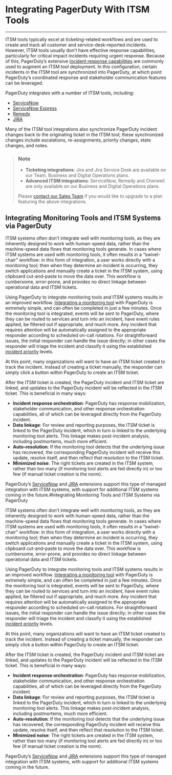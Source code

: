 # Integrating PagerDuty With ITSM Tools

---
ITSM tools typically excel at ticketing-related workflows and are used to create and track all customer and service-desk-reported incidents. However, ITSM tools usually don’t have effective response capabilities, particularly for critical impact incidents requiring urgent response. Because of this, PagerDuty’s extensive [incident response capabilities](https://support.pagerduty.com/docs/pagerduty-modern-incident-response) are commonly used to augment an ITSM tool deployment. In this configuration, certain incidents in the ITSM tool are synchronized into PagerDuty, at which point PagerDuty’s coordinated response and stakeholder communication features can be leveraged.

PagerDuty integrates with a number of ITSM tools, including:
  * [ServiceNow](https://support.pagerduty.com/docs/servicenow-integration-guide)
  * [ServiceNow Express](https://www.pagerduty.com/docs/guides/servicenow-express-integration-guide/)
  * [Remedy](https://www.pagerduty.com/docs/guides/bmc-service-desk-integration-guide/)
  * [JIRA](https://support.pagerduty.com/docs/jira-cloud)

Many of the ITSM tool integrations also synchronize PagerDuty incident changes back to the originating ticket in the ITSM tool; these synchronized changes include escalations, re-assignments, priority changes, state changes, and notes.

<!-- theme: info -->

> ### Note
>
> * **Ticketing integrations**: Jira and Jira Service Desk are available on our Team, Business and Digital Operations plans.
>* **Advanced ITSM integrations**: ServiceNow, Remedy and Cherwell are only available on our Business and Digital Operations plans.
>
>Please [contact our Sales Team](https://www.pagerduty.com/contact-sales/) if you would like to upgrade to a plan featuring the above integrations.

## Integrating Monitoring Tools and ITSM Systems via PagerDuty

ITSM systems often don’t integrate well with monitoring tools, as they are inherently designed to work with human-speed data, rather than the machine-speed data flows that monitoring tools generate. In cases where ITSM systems are used with monitoring tools, it often results in a “swivel-chair” workflow: in this form of integration, a user works directly with a monitoring tool; then when they determine an incident is occurring, they switch applications and manually create a ticket in the ITSM system, using clipboard cut-and-paste to move the data over. This workflow is cumbersome, error-prone, and provides no direct linkage between operational data and ITSM tickets.

Using PagerDuty to integrate monitoring tools and ITSM systems results in an improved workflow. [Integrating a monitoring tool](https://support.pagerduty.com/docs/services-and-integrations#section-add-integrations-to-an-existing-service) with PagerDuty is extremely simple, and can often be completed in just a few minutes. Once the monitoring tool is integrated, events will be sent to PagerDuty, where they can be routed to services and turn into an incident, have event rules applied, be filtered out if appropriate, and much more. Any incident that requires attention will be automatically assigned to the appropriate responder according to scheduled on-call rotations. For straightforward issues, the initial responder can handle the issue directly; in other cases the responder will triage the incident and classify it using the established [incident priority](https://support.pagerduty.com/docs/incident-priority) levels.

At this point, many organizations will want to have an ITSM ticket created to track the incident. Instead of creating a ticket manually, the responder can simply click a button within PagerDuty to create an ITSM ticket.

After the ITSM ticket is created, the PagerDuty incident and ITSM ticket are linked, and updates to the PagerDuty incident will be reflected in the ITSM ticket. This is beneficial in many ways:
  * **Incident response orchestration**: PagerDuty has response mobilization, stakeholder communication, and other response orchestration capabilities, all of which can be leveraged directly from the PagerDuty incident.
  * **Data linkage**: For review and reporting purposes, the ITSM ticket is linked to the PagerDuty incident, which in turn is linked to the underlying monitoring tool alerts. This linkage makes post-incident analysis, including postmortems, much more efficient.
  * **Auto-resolution**: If the monitoring tool detects that the underlying issue has recovered, the corresponding PagerDuty incident will receive this update, resolve itself, and then reflect that resolution to the ITSM ticket.
  * **Minimized noise**: The right tickets are created in the ITSM system, rather than too many (if monitoring tool alerts are fed directly in) or too few (if manual ticket creation is the norm).

PagerDuty’s [ServiceNow](https://www.pagerduty.com/docs/guides/servicenow-integration-guide/) and [JIRA](https://support.pagerduty.com/docs/jira-cloud) extensions support this type of managed integration with ITSM systems, with support for additional ITSM systems coming in the future.#Integrating Monitoring Tools and ITSM Systems via PagerDuty

ITSM systems often don’t integrate well with monitoring tools, as they are inherently designed to work with human-speed data, rather than the machine-speed data flows that monitoring tools generate. In cases where ITSM systems are used with monitoring tools, it often results in a “swivel-chair” workflow: in this form of integration, a user works directly with a monitoring tool; then when they determine an incident is occurring, they switch applications and manually create a ticket in the ITSM system, using clipboard cut-and-paste to move the data over. This workflow is cumbersome, error-prone, and provides no direct linkage between operational data and ITSM tickets.

Using PagerDuty to integrate monitoring tools and ITSM systems results in an improved workflow. [Integrating a monitoring tool](https://support.pagerduty.com/docs/services-and-integrations#section-add-integrations-to-an-existing-service) with PagerDuty is extremely simple, and can often be completed in just a few minutes. Once the monitoring tool is integrated, events will be sent to PagerDuty, where they can be routed to services and turn into an incident, have event rules applied, be filtered out if appropriate, and much more. Any incident that requires attention will be automatically assigned to the appropriate responder according to scheduled on-call rotations. For straightforward issues, the initial responder can handle the issue directly; in other cases the responder will triage the incident and classify it using the established [incident priority](https://support.pagerduty.com/docs/incident-priority) levels.

At this point, many organizations will want to have an ITSM ticket created to track the incident. Instead of creating a ticket manually, the responder can simply click a button within PagerDuty to create an ITSM ticket.

After the ITSM ticket is created, the PagerDuty incident and ITSM ticket are linked, and updates to the PagerDuty incident will be reflected in the ITSM ticket. This is beneficial in many ways:
  * **Incident response orchestration**: PagerDuty has response mobilization, stakeholder communication, and other response orchestration capabilities, all of which can be leveraged directly from the PagerDuty incident.
  * **Data linkage**: For review and reporting purposes, the ITSM ticket is linked to the PagerDuty incident, which in turn is linked to the underlying monitoring tool alerts. This linkage makes post-incident analysis, including postmortems, much more efficient.
  * **Auto-resolution**: If the monitoring tool detects that the underlying issue has recovered, the corresponding PagerDuty incident will receive this update, resolve itself, and then reflect that resolution to the ITSM ticket.
  * **Minimized noise**: The right tickets are created in the ITSM system, rather than too many (if monitoring tool alerts are fed directly in) or too few (if manual ticket creation is the norm).

PagerDuty’s [ServiceNow](https://www.pagerduty.com/docs/guides/servicenow-integration-guide/) and [JIRA](https://support.pagerduty.com/docs/jira-cloud) extensions support this type of managed integration with ITSM systems, with support for additional ITSM systems coming in the future.